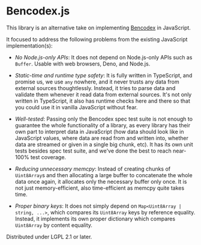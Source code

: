 <!-- deno-fmt-ignore-file -->

Bencodex.js
===========

This library is an alternative take on implementing [Bencodex] in JavaScript.

It focused to address the following problems from the existing JavaScript
implementation(s):

 -  *No Node.js-only APIs*:  It does not depend on Node.js-only APIs such as
    `Buffer`.  Usable with web browsers, Deno, and Node.js.

 -  *Static-time and runtime type safety*:  It is fully written in TypeScript,
    and promise us, we use `any` nowhere, and it never trusts any data from
    external sources thoughtlessly.  Instead, it tries to parse data and
    validate them whenever it read data from external sources.  It's not only
    written in TypeScript, it also has runtime checks here and there so that
    you could use it in vanilla JavaScript without fear.

 -  *Well-tested*:  Passing only the Bencodex spec test suite is not enough to
    guarantee the whole functionality of a library, as every library has their
    own part to interpret data in JavaScript (how data should look like in
    JavaScript values, where data are read from and written into, whether data
    are streamed or given in a single big chunk, etc).  It has its own unit
    tests besides spec test suite, and we've done the best to reach near-100%
    test coverage.

 -  *Reducing unnecessary memcpy*:  Instead of creating chunks of `Uint8Array`s
    and then allocating a large buffer to concatenate the whole data once again,
    it allocates only the necessary buffer only once.  It is not just
    memory-efficient, also time-efficient as memcpy quite takes time.

 -  *Proper binary keys*:  It does not simply depend on
    `Map<Uint8Array | string, ...>`, which compares its `Uint8Array` keys by
    reference equality.  Instead, it implements its own proper dictionary which
    compares `Uint8Array` by content equality.

Distributed under LGPL 2.1 or later.

[Bencodex]: https://bencodex.org/
